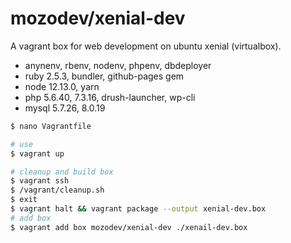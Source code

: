 # mozodev/xenial-dev

A vagrant box for web development on ubuntu xenial (virtualbox).

- anynenv, rbenv, nodenv, phpenv, dbdeployer
- ruby 2.5.3, bundler, github-pages gem
- node 12.13.0, yarn
- php 5.6.40, 7.3.16, drush-launcher, wp-cli
- mysql 5.7.26, 8.0.19

```zsh
$ nano Vagrantfile

# use
$ vagrant up

# cleanup and build box
$ vagrant ssh
$ /vagrant/cleanup.sh
$ exit
$ vagrant halt && vagrant package --output xenial-dev.box
# add box
$ vagrant add box mozodev/xenial-dev ./xenail-dev.box
```
